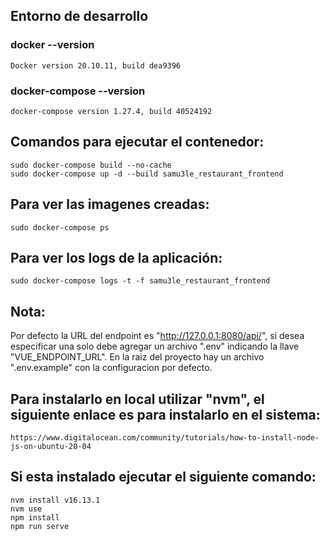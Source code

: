 ## Entorno de desarrollo

### docker --version
    Docker version 20.10.11, build dea9396

### docker-compose --version
    docker-compose version 1.27.4, build 40524192

## Comandos para ejecutar el contenedor:
    sudo docker-compose build --no-cache
    sudo docker-compose up -d --build samu3le_restaurant_frontend

## Para ver las imagenes creadas:
    sudo docker-compose ps

## Para ver los logs de la aplicación:
    sudo docker-compose logs -t -f samu3le_restaurant_frontend

## Nota:
Por defecto la URL del endpoint es "http://127.0.0.1:8080/api/", si desea especificar una solo debe agregar un archivo ".env" indicando la llave "VUE_ENDPOINT_URL". En la raiz del proyecto hay un archivo ".env.example" con la configuracion por defecto.

## Para instalarlo en local utilizar "nvm", el siguiente enlace es para instalarlo en el sistema:
    https://www.digitalocean.com/community/tutorials/how-to-install-node-js-on-ubuntu-20-04

## Si esta instalado ejecutar el siguiente comando:
    nvm install v16.13.1
    nvm use
    npm install
    npm run serve